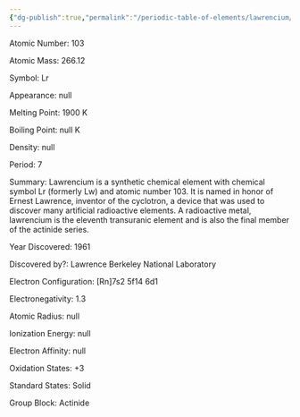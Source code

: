 ```yaml
---
{"dg-publish":true,"permalink":"/periodic-table-of-elements/lawrencium/","updated":"2024-02-10T15:09:42.774-06:00"}
---
```


Atomic Number: 103

Atomic Mass: 266.12

Symbol: Lr

Appearance: null

Melting Point: 1900 K

Boiling Point: null K

Density: null

Period: 7

Summary: Lawrencium is a synthetic chemical element with chemical symbol Lr (formerly Lw) and atomic number 103. It is named in honor of Ernest Lawrence, inventor of the cyclotron, a device that was used to discover many artificial radioactive elements. A radioactive metal, lawrencium is the eleventh transuranic element and is also the final member of the actinide series.

Year Discovered: 1961

Discovered by?: Lawrence Berkeley National Laboratory

Electron Configuration: [Rn]7s2 5f14 6d1

Electronegativity: 1.3

Atomic Radius: null

Ionization Energy: null

Electron Affinity: null

Oxidation States: +3

Standard States: Solid

Group Block: Actinide